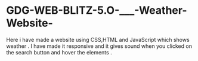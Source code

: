 # GDG-WEB-BLITZ-5.O-___-Weather-Website-
Here i have made  a website using CSS,HTML and JavaScript which  shows  weather . I have made it responsive and it gives sound when you clicked on the search button and hover the elements .
